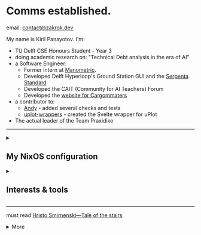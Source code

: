 # Comms established.

email: [contact@zakrok.dev](mailto::contact@zakrok.dev)

My name is Kiril Panayotov. I'm:

- TU Delft CSE Honours Student - Year 3
- doing academic research on: "Technical Debt analysis in the era of AI"
- a Software Engineer:
   - Former intern at [Manometric](https://www.manometric.nl/en/).
   - Developed Delft Hyperloop's Ground Station GUI and the [Serpenta Standard](https://github.com/delft-hyperloop/serpenta)
   - Developed the CAIT (Community for AI Teachers) Forum 
   - Developed the [website for Cargommaters](https://cargo-matters.com/en)
- a contributor to: 
   - [Andy](https://github.com/SERG-Delft/andy) - added several checks and tests
   - [uplot-wrappers](https://github.com/skalinichev/uplot-wrappers) - created the Svelte wrapper for uPlot
- The actual leader of the Team Praxidike

---

<details>
<summary><h2>My NixOS configuration</h2></summary>

   Browse my nixos configuration included in this repo under the [nixos_config subfolder](./nixos_config).
   
</details>
<details>
<summary><h2>Interests & tools</h2></summary>


As a developer, I find particular interest in the following services. 
For some of these I have working experience with while others are yet planned to be explored.

<details>
<summary>Worked with as part of Manometric's internship:</summary>

[![Interests tier 1](https://skillicons.dev/icons?i=ts,react,jest,docker,nodejs,bash,postgres,sentry)](https://skillicons.dev)
</details>

<details>
<summary>Worked with as a Frontend engineer at Delft hyperloop:</summary>

[![Interests tier 2](https://skillicons.dev/icons?i=ts,svelte,tauri,rust,wasm,vitest,bash,nix)](https://skillicons.dev)
</details>


<details>
<summary>Worked with as a student at TU Delft:</summary>

[![Interests tier 3](https://skillicons.dev/icons?i=java,spring,selenium,sc,c,cpp,py,blender,latex,)](https://skillicons.dev)
</details>


**Using for myself and my open-source projects:**

[![Interests tier 4](https://skillicons.dev/icons?i=webstorm,supabase,cloudflare,nix,linux,)](https://skillicons.dev)


**Finds quite interesting/currently learning:**

[![Interests tier 5](https://skillicons.dev/icons?i=rust,haskell,kotlin,vim,wasm,zig,go)](https://skillicons.dev)

</details>

---
must read [Hristo Smirnenski—Tale of the stairs](https://www.slovo.bg/showwork.php3?AuID=386&WorkID=13571&Level=1)

<details>
   <summary>More</summary>
   <picture>
     <source
       srcset="https://github-readme-stats.vercel.app/api?username=zakrok09&show_icons=true&theme=dark"
       media="(prefers-color-scheme: dark)"
     />
     <source
       srcset="https://github-readme-stats.vercel.app/api?username=zakrok09&show_icons=true"
       media="(prefers-color-scheme: light), (prefers-color-scheme: no-preference)"
     />
     <img src="https://github-readme-stats.vercel.app/api?username=zakrok09&show_icons=true" />
   </picture>
   
   ---
   
   - **act**
   
   ```ts
   𝙞𝙛 (𝙘𝙤𝙢𝙥𝙡𝙖𝙞𝙣𝙞𝙣𝙜 === 𝙩𝙧𝙪𝙚) 
     𝙖𝙘𝙝𝙞𝙚𝙫𝙖𝙗𝙞𝙡𝙞𝙩𝙮 = 𝙛𝙖𝙡𝙨𝙚;
     // written sometime between 2017-2020
   ```
   
   ```c
   Amor et melle et felle est fecundissimus.
   
   Solus cum sis voluntarie immaturus, magna consequi potes.
   ```
</details>
